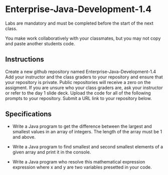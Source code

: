 # Enterprise-Java-Development-1.4

Labs are mandatory and must be completed before the start of the next class.

You make work collaboratively with your classmates, but you may not copy and paste another students code.

## Instructions
Create a new github repository named Enterprise-Java-Development-1.4
Add your instructor and the class graders to your repository and ensure that your repository is private. Public repositories will receive a zero on the assigment.
If you are unsure who your class graders are, ask your instructor or refer to the day 1 slide deck.
Upload the code for all of the following prompts to your repository.
Submit a URL link to your repository below.

## Specifications
- Write a Java program to get the difference between the largest and smallest values in an array of integers. The length of the array must be 1 and above.

- Write a Java program to find smallest and second smallest elements of a given array and print it in the console.

- Write a Java program who resolve this mathematical expression expression where x and y are two variables presetted in your code. 
